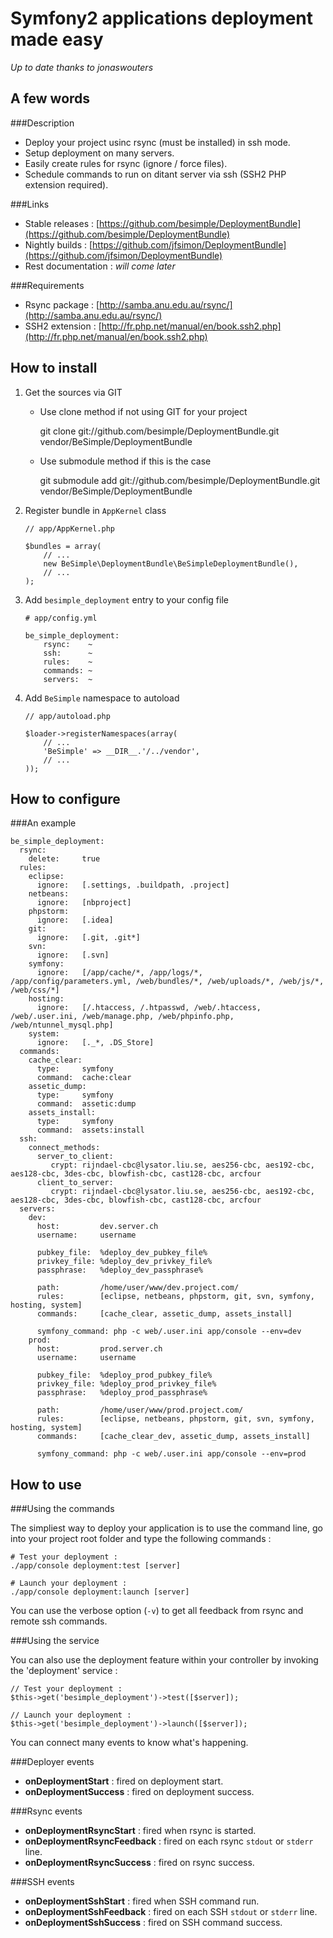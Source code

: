 Symfony2 applications deployment made easy
==========================================

*Up to date thanks to jonaswouters*

A few words
-----------

###Description

-  Deploy your project usinc rsync (must be installed) in ssh mode.
-  Setup deployment on many servers.
-  Easily create rules for rsync (ignore / force files).
-  Schedule commands to run on ditant server via ssh (SSH2 PHP extension required).

###Links

-  Stable releases : [https://github.com/besimple/DeploymentBundle](https://github.com/besimple/DeploymentBundle)
-  Nightly builds : [https://github.com/jfsimon/DeploymentBundle](https://github.com/jfsimon/DeploymentBundle)
-  Rest documentation : *will come later*

###Requirements

-  Rsync package : [http://samba.anu.edu.au/rsync/](http://samba.anu.edu.au/rsync/)
-  SSH2 extension : [http://fr.php.net/manual/en/book.ssh2.php](http://fr.php.net/manual/en/book.ssh2.php)

How to install
--------------

1.  Get the sources via GIT

    - Use clone method if not using GIT for your project

        git clone git://github.com/besimple/DeploymentBundle.git vendor/BeSimple/DeploymentBundle

    - Use submodule method if this is the case

        git submodule add git://github.com/besimple/DeploymentBundle.git vendor/BeSimple/DeploymentBundle


2.  Register bundle in `AppKernel` class

        // app/AppKernel.php

        $bundles = array(
            // ...
            new BeSimple\DeploymentBundle\BeSimpleDeploymentBundle(),
            // ...
        );


3.  Add `besimple_deployment` entry to your config file

        # app/config.yml

        be_simple_deployment:
            rsync:    ~
            ssh:      ~
            rules:    ~
            commands: ~
            servers:  ~


4.  Add `BeSimple` namespace to autoload

        // app/autoload.php

        $loader->registerNamespaces(array(
            // ...
            'BeSimple' => __DIR__.'/../vendor',
            // ...
        ));


How to configure
----------------

###An example

    be_simple_deployment:
      rsync:
        delete:     true
      rules:
        eclipse:
          ignore:   [.settings, .buildpath, .project]
        netbeans:
          ignore:   [nbproject]
        phpstorm:
          ignore:   [.idea]
        git:
          ignore:   [.git, .git*]
        svn:
          ignore:   [.svn]
        symfony:
          ignore:   [/app/cache/*, /app/logs/*, /app/config/parameters.yml, /web/bundles/*, /web/uploads/*, /web/js/*, /web/css/*]
        hosting:
          ignore:   [/.htaccess, /.htpasswd, /web/.htaccess, /web/.user.ini, /web/manage.php, /web/phpinfo.php, /web/ntunnel_mysql.php]
        system:
          ignore:   [._*, .DS_Store]
      commands:
        cache_clear:
          type:     symfony
          command:  cache:clear
        assetic_dump:
          type:     symfony
          command:  assetic:dump
        assets_install:
          type:     symfony
          command:  assets:install
      ssh:
        connect_methods:
          server_to_client:
             crypt: rijndael-cbc@lysator.liu.se, aes256-cbc, aes192-cbc, aes128-cbc, 3des-cbc, blowfish-cbc, cast128-cbc, arcfour
          client_to_server:
             crypt: rijndael-cbc@lysator.liu.se, aes256-cbc, aes192-cbc, aes128-cbc, 3des-cbc, blowfish-cbc, cast128-cbc, arcfour
      servers:
        dev:
          host:         dev.server.ch
          username:     username

          pubkey_file:  %deploy_dev_pubkey_file%
          privkey_file: %deploy_dev_privkey_file%
          passphrase:   %deploy_dev_passphrase%

          path:         /home/user/www/dev.project.com/
          rules:        [eclipse, netbeans, phpstorm, git, svn, symfony, hosting, system]
          commands:     [cache_clear, assetic_dump, assets_install]

          symfony_command: php -c web/.user.ini app/console --env=dev
        prod:
          host:         prod.server.ch
          username:     username

          pubkey_file:  %deploy_prod_pubkey_file%
          privkey_file: %deploy_prod_privkey_file%
          passphrase:   %deploy_prod_passphrase%

          path:         /home/user/www/prod.project.com/
          rules:        [eclipse, netbeans, phpstorm, git, svn, symfony, hosting, system]
          commands:     [cache_clear_dev, assetic_dump, assets_install]

          symfony_command: php -c web/.user.ini app/console --env=prod

How to use
----------


###Using the commands

The simpliest way to deploy your application is to use the command line,
go into your project root folder and type the following commands :

    # Test your deployment :
    ./app/console deployment:test [server]

    # Launch your deployment :
    ./app/console deployment:launch [server]

You can use the verbose option (`-v`) to get all feedback from rsync and
remote ssh commands.

###Using the service

You can also use the deployment feature within your controller
by invoking the 'deployment' service :

    // Test your deployment :
    $this->get('besimple_deployment')->test([$server]);

    // Launch your deployment :
    $this->get('besimple_deployment')->launch([$server]);

You can connect many events to know what's happening.

###Deployer events

-  **onDeploymentStart**   : fired on deployment start.
-  **onDeploymentSuccess** : fired on deployment success.


###Rsync events

-  **onDeploymentRsyncStart**    : fired when rsync is started.
-  **onDeploymentRsyncFeedback** : fired on each rsync `stdout` or `stderr` line.
-  **onDeploymentRsyncSuccess**  : fired on rsync success.


###SSH events

-  **onDeploymentSshStart**    : fired when SSH command run.
-  **onDeploymentSshFeedback** : fired on each SSH `stdout` or `stderr` line.
-  **onDeploymentSshSuccess**  : fired on SSH command success.
